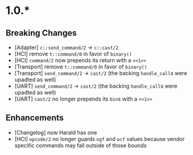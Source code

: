 # 1.0.*

## Breaking Changes

- [Adapter] `c::send_command/2` -> `c::cast/2`
- [HCI] remove `t::command/0` in favor of `binary()`
- [HCI] `command/2` now prepends its return with a `<<1>>`
- [Transport] remove `t::command/0` in favor of `binary()`
- [Transport] `send_command/2` -> `cast/2` (the backing `handle_call`s were
  upadted as well)
- [UART] `send_command/2` -> `cast/2` (the backing `handle_call`s were upadted
  as well)
- [UART] `cast/2` no longer prepends its `bin`s with a `<<1>>`

## Enhancements

- [Changelog] now Harald has one
- [HCI] `opcode/2` no longer guards `ogf` and `ocf` values because vendor
  specific commands may fall outside of those bounds
